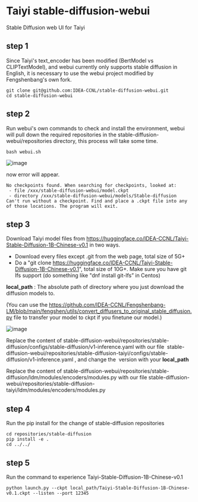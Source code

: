 # Taiyi stable-diffusion-webui
Stable Diffusion web UI for Taiyi


## step 1

Since Taiyi's text_encoder has been modified (BertModel vs CLIPTextModel), and webui currently only supports stable diffusion in English, it is necessary to use the webui project modified by Fengshenbang's own fork.

```
git clone git@github.com:IDEA-CCNL/stable-diffusion-webui.git
cd stable-diffusion-webui
```

## step 2

Run webui's own commands to check and install the environment, webui will pull down the required repositories in the stable-diffusion-webui/repositories directory, this process will take some time.

```
bash webui.sh
```

![image](https://user-images.githubusercontent.com/4384420/201310784-19f9032a-4b14-4dfe-9d46-8b353bc74c5b.png)

now error will appear.


```
No checkpoints found. When searching for checkpoints, looked at:
 - file /xxx/stable-diffusion-webui/model.ckpt
 - directory /xxx/stable-diffusion-webui/models/Stable-diffusion
Can't run without a checkpoint. Find and place a .ckpt file into any of those locations. The program will exit.
```

## step 3 

Download Taiyi model files from https://huggingface.co/IDEA-CCNL/Taiyi-Stable-Diffusion-1B-Chinese-v0.1 in two ways.

- Download every files except .git from the web page, total size of 5G+
- Do a "git clone https://huggingface.co/IDEA-CCNL/Taiyi-Stable-Diffusion-1B-Chinese-v0.1", total size of 10G+. Make sure you have git lfs support (do something like "dnf install git-lfs” in Centos)

**local_path** : The absolute path of directory where you just download the diffusion models to.

(You can use the https://github.com/IDEA-CCNL/Fengshenbang-LM/blob/main/fengshen/utils/convert_diffusers_to_original_stable_diffusion.py
file to transfer your model to ckpt if you finetune our model.)

![image](https://user-images.githubusercontent.com/4384420/201311084-751b440b-1a08-41fd-9870-7e7aec9aff16.png)

Replace the content of stable-diffusion-webui/repositories/stable-diffusion/configs/stable-diffusion/v1-inference.yaml with our file  stable-diffusion-webui/repositories/stable-diffusion-taiyi/configs/stable-diffusion/v1-inference.yaml , and change the  version with your **local_path**

Replace the content of stable-diffusion-webui/repositories/stable-diffusion/ldm/modules/encoders/modules.py with our file stable-diffusion-webui/repositories/stable-diffusion-taiyi/ldm/modules/encoders/modules.py



## step 4

Run the pip install for the change of stable-diffusion repositories

```
cd repositories/stable-diffusion
pip install -e .
cd ../../
```

## step 5

Run the command to experience Taiyi-Stable-Diffusion-1B-Chinese-v0.1

```
python launch.py --ckpt local_path/Taiyi-Stable-Diffusion-1B-Chinese-v0.1.ckpt --listen --port 12345
```

